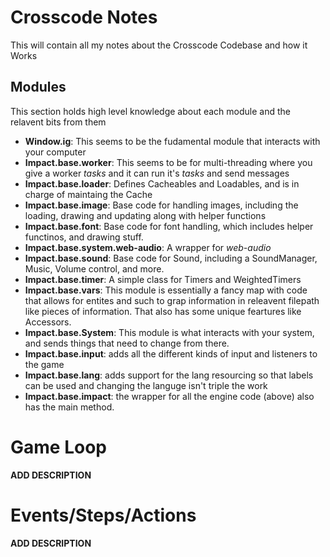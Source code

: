 # Crosscode Notes
This will contain all my notes about the Crosscode Codebase and how it Works

## Modules
This section holds high level knowledge about each module and the relavent bits from them

- **Window.ig**: This seems to be the fudamental module that interacts with your computer
- **Impact.base.worker**: This seems to be for multi-threading where you give a worker *tasks* and it can run it's *tasks* and send messages
- **Impact.base.loader**: Defines Cacheables and Loadables, and is in charge of maintaing the Cache
- **Impact.base.image**: Base code for handling images, including the loading, drawing and updating along with helper functions
- **Impact.base.font**: Base code for font handling, which includes helper functinos, and drawing stuff.
- **Impact.base.system.web-audio**: A wrapper for *web-audio*
- **Impact.base.sound**: Base code for Sound, including a SoundManager, Music, Volume control, and more. 
- **Impact.base.timer**: A simple class for Timers and WeightedTimers
- **Impact.base.vars**: This module is essentially a fancy map with code that allows for entites and such to grap information in releavent filepath like pieces of information. That also has some unique feartures like Accessors.
- **Impact.base.System**: This module is what interacts with your system, and sends things that need to change from there.
- **Impact.base.input**: adds all the different kinds of input and listeners to the game
- **Impact.base.lang**: adds support for the lang resourcing so that labels can be used and changing the languge isn't triple the work
- **Impact.base.impact**: the wrapper for all the engine code (above) also has the main method. 

# Game Loop
**ADD DESCRIPTION**

# Events/Steps/Actions
**ADD DESCRIPTION**
